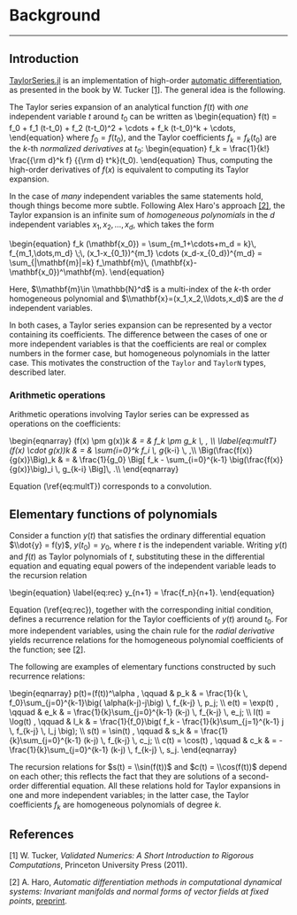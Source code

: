 # Background

---

## Introduction

[TaylorSeries.jl](https://github.com/lbenet/TaylorSeries.jl) is an implementation
of high-order
[automatic differentiation](http://en.wikipedia.org/wiki/Automatic_differentiation),
as presented in the book by W. Tucker [[1]](background.md#references). The general
idea is the following.

The Taylor series expansion of an analytical function
$f(t)$ with *one* independent variable $t$ around $t_0$ can be written as
\\begin{equation}
f(t) = f_0 + f_1 (t-t_0) + f_2 (t-t_0)^2 + \\cdots + f_k (t-t_0)^k + \\cdots,
\\end{equation}
where $f_0=f(t_0)$, and the Taylor coefficients $f_k = f_k(t_0)$ are the
$k$-th *normalized derivatives* at $t_0$:
\\begin{equation}
f_k = \\frac{1}{k!} \\frac{{\\rm d}^k f} {{\\rm d} t^k}(t_0).
\\end{equation}
Thus, computing the high-order derivatives of $f(x)$ is equivalent to computing
its Taylor expansion.

In the case of *many* independent variables the same statements hold, though
things become more subtle. Following Alex Haro's approach
[[2]](background.md#references), the Taylor
expansion is an infinite sum of *homogeneous polynomials* in the $d$ independent
variables $x_1, x_2, \dots, x_d$, which takes the form

\\begin{equation}
f_k (\\mathbf{x_0}) = \\sum_{m_1+\\cdots+m_d = k}\\, f_{m_1,\\dots,m_d} \\;\\,
(x_1-x_{0_1})^{m_1} \\cdots (x_d-x_{0_d})^{m_d} =
\\sum_{|\\mathbf{m}|=k} f_\\mathbf{m}\\, (\\mathbf{x}-\\mathbf{x_0})^\\mathbf{m}.
\\end{equation}

Here, $\\mathbf{m}\in \\mathbb{N}^d$ is a multi-index of the $k$-th order
homogeneous polynomial and $\\mathbf{x}=(x_1,x_2,\\ldots,x_d)$ are the
$d$ independent variables.

In both cases, a Taylor series expansion can be represented by a
vector containing
its coefficients. The difference between the cases of one or more independent variables
is that the
coefficients are real or complex numbers in the former case, but homogeneous polynomials
in the latter case. This motivates
the construction of the `Taylor` and `TaylorN` types, described later.

### Arithmetic operations

Arithmetic operations involving Taylor series can be expressed as
operations on the coefficients:

\\begin{eqnarray}
(f(x) \\pm g(x))_k & = & f_k \\pm g_k \\, , \\\\
\\label{eq:multT}
(f(x) \\cdot g(x))_k & = & \\sum_{i=0}^k f_i \\, g_{k-i} \\, ,\\\\
\\Big(\\frac{f(x)}{g(x)}\\Big)_k & = & \\frac{1}{g_0} \\Big[ f_k -
\\sum\_{i=0}^{k-1} \\big(\\frac{f(x)}{g(x)}\\big)_i \\, g\_{k-i} \\Big]\\, .\\\\
\\end{eqnarray}

Equation (\\ref{eq:multT}) corresponds to a convolution.

## Elementary functions of polynomials

Consider a function $y(t)$ that satisfies the ordinary differential equation
$\\dot{y} = f(y)$, $y(t_0)=y_0$, where $t$ is the independent variable.
Writing $y(t)$ and $f(t)$ as Taylor polynomials of $t$, substituting these in the
differential equation and equating equal powers of
the independent variable leads to the recursion relation

\\begin{equation}
\\label{eq:rec}
y_{n+1} = \frac{f_n}{n+1}.
\\end{equation}

Equation (\\ref{eq:rec}), together with the corresponding initial condition, defines a recurrence relation
for the Taylor coefficients of $y(t)$ around $t_0$. For more independent
variables, using the chain rule for the *radial derivative*
yields recurrence relations for the homogeneous polynomial coefficients
of the function; see [[2]](background.md#references).

The following are  examples of elementary functions constructed by
such recurrence relations:

\\begin{eqnarray}
p(t)=(f(t))^\\alpha , \\qquad &
  p_k & = \\frac{1}{k \\, f_0}\\sum_{j=0}^{k-1}\\big( \\alpha(k-j)-j\\big)
  \\, f_{k-j} \\, p_j; \\\\
e(t) = \\exp(t) , \\qquad &
  e_k & = \\frac{1}{k}\\sum_{j=0}^{k-1} (k-j) \\, f_{k-j} \\, e_j; \\\\
l(t) = \\log(t) , \\qquad &
  l_k & = \\frac{1}{f_0}\\big( f_k - \\frac{1}{k}\\sum_{j=1}^{k-1} j
    \\, f_{k-j} \\, l_j \\big); \\\\
s(t) = \\sin(t) , \\qquad &
  s_k & = \\frac{1}{k}\\sum_{j=0}^{k-1} (k-j) \\, f_{k-j} \\, c_j; \\\\
c(t) = \\cos(t) , \\qquad &
  c_k & = -\\frac{1}{k}\\sum_{j=0}^{k-1} (k-j) \\, f_{k-j} \\, s_j.
\\end{eqnarray}

The recursion relations for $s(t) = \\sin(f(t))$ and $c(t) = \\cos(f(t))$ depend
on each other; this reflects the fact that they are solutions of a second-order
differential equation. All these relations hold for Taylor expansions in one
and more independent variables; in the latter case, the Taylor coefficients
$f_k$ are homogeneous polynomials of degree $k$.

## References

[1] W. Tucker, *Validated Numerics: A Short Introduction to Rigorous
Computations*, Princeton University Press (2011).

[2] A. Haro, *Automatic differentiation methods in computational dynamical
systems: Invariant manifolds and normal forms of vector fields at fixed points*,
[preprint](http://www.maia.ub.es/~alex/admcds/admcds.pdf).
